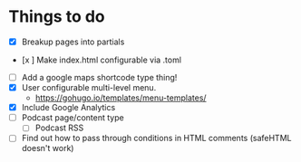 # Things to do
- [x] Breakup pages into partials
- [x
] Make index.html configurable via .toml
- [ ] Add a google maps shortcode type thing!
- [x] User configurable multi-level menu.
  - https://gohugo.io/templates/menu-templates/
- [x] Include Google Analytics
- [ ] Podcast page/content type
  - [ ] Podcast RSS
- [ ] Find out how to pass through conditions in HTML comments (safeHTML doesn't work)
